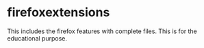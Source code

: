 # firefoxextensions

This includes the firefox features with complete files. This is for the educational purpose.
